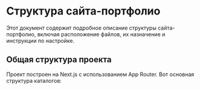 # Структура сайта-портфолио

Этот документ содержит подробное описание структуры сайта-портфолио, включая расположение файлов, их назначение и инструкции по настройке.

## Общая структура проекта

Проект построен на Next.js с использованием App Router. Вот основная структура каталогов:

